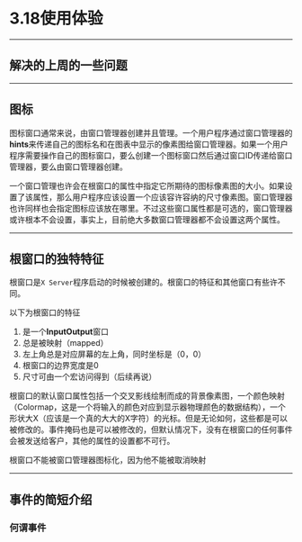 # 3.18使用体验

---

## 解决的上周的一些问题


---

## 图标

图标窗口通常来说，由窗口管理器创建并且管理。一个用户程序通过窗口管理器的**hints**来传递自己的图标名和在图表中显示的像素图给窗口管理器。如果一个用户程序需要操作自己的图标窗口，要么创建一个图标窗口然后通过窗口ID传递给窗口管理器，要么由窗口管理器创建。

一个窗口管理也许会在根窗口的属性中指定它所期待的图标像素图的大小。如果设置了该属性，那么用户程序应该设置一个应该容许容纳的尺寸像素图。窗口管理器也许同样也会指定图标应该放在哪里。不过这些窗口属性都是可选的，窗口管理器或许根本不会设置，事实上，目前绝大多数窗口管理器都不会设置这两个属性。

---

## 根窗口的独特特征

根窗口是`X Server`程序启动的时候被创建的。根窗口的特征和其他窗口有些许不同。

以下为根窗口的特征

1. 是一个**InputOutput**窗口
2. 总是被映射（mapped）
3. 左上角总是对应屏幕的左上角，同时坐标是（0，0）
4. 根窗口的边界宽度是0
5. 尺寸可由一个宏访问得到（后续再说）

根窗口的默认窗口属性包括一个交叉影线绘制而成的背景像素图，一个颜色映射（Colormap，这是一个将输入的颜色对应到显示器物理颜色的数据结构），一个形状大X（应该是一个真的大大的X字符）的光标。但是无论如何，这些都是可以被修改的。事件掩码也是可以被修改的，但默认情况下，没有在根窗口的任何事件会被发送给客户，其他的属性的设置都不可行。

根窗口不能被窗口管理器图标化，因为他不能被取消映射

---

## 事件的简短介绍

### 何谓事件